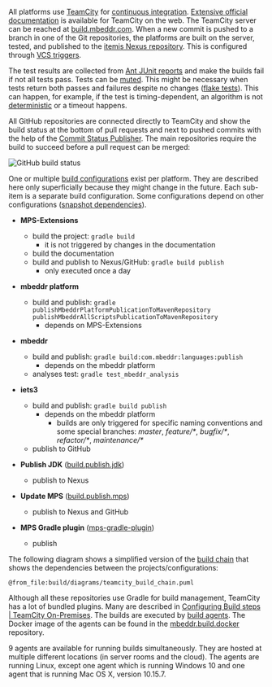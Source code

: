 All platforms use [TeamCity](https://www.devopsschool.com/blog/what-is-teamcity-and-how-it-works-an-overview-and-its-use-cases/) for [continuous integration](https://en.wikipedia.org/wiki/Continuous_integration). [Extensive official documentation](https://www.jetbrains.com/help/teamcity/getting-started-with-teamcity.html) is available for TeamCity on the web. The TeamCity server can be reached at [build.mbeddr.com](https://build.mbeddr.com). When a new commit is pushed to a branch in one of the Git repositories, the platforms are built on the server, tested, and published to the [itemis Nexus repository](https://artifacts.itemis.cloud/#browse/browse:maven-mps).
This is configured through [VCS triggers](https://www.jetbrains.com/help/teamcity/configuring-vcs-triggers.html).

The test results are collected from [Ant JUnit reports](https://ant.apache.org/manual/Tasks/junitreport.html) and make the builds fail if not all tests pass. Tests can be [muted](https://www.jetbrains.com/help/teamcity/investigating-and-muting-build-failures.html). This might be necessary when tests return both passes and failures despite no changes ([flake tests](https://www.jetbrains.com/teamcity/ci-cd-guide/concepts/flaky-tests/)). This can happen, for example, if the test is timing-dependent, an algorithm is not [deterministic](https://en.wikipedia.org/wiki/Deterministic_system) or a timeout happens.

All GitHub repositories are connected directly to TeamCity and show the build status at the bottom of pull requests and next to pushed commits with the help of the [Commit Status Publisher](https://www.jetbrains.com/help/teamcity/commit-status-publisher.html). The main repositories require the build to succeed before a pull request can be merged:

![GitHub build status](GitHub_build_status.png)


One or multiple [build configurations](https://www.jetbrains.com/help/teamcity/creating-and-editing-build-configurations.html) exist per platform. They are described here only superficially because they might change in the future. Each sub-item is a separate build configuration. Some configurations depend on other configurations ([snapshot dependencies](https://www.jetbrains.com/help/teamcity/snapshot-dependencies.html)).

- **MPS-Extensions**
    - build the project: `gradle build`
        - it is not triggered by changes in the documentation
    - build the documentation
    - build and publish to Nexus/GitHub: `gradle build publish`
        - only executed once a day

- **mbeddr platform**
    - build and publish: `gradle publishMbeddrPlatformPublicationToMavenRepository publishMbeddrAllScriptsPublicationToMavenRepository`
        - depends on MPS-Extensions
- **mbeddr**
    - build and publish: `gradle build:com.mbeddr:languages:publish`
        - depends on the mbeddr platform
    - analyses test: `gradle test_mbeddr_analysis`
- **iets3**
    - build and publish: `gradle build publish`
        - depends on the mbeddr platform
          - builds are only triggered for specific naming conventions and some special branches: *master*, *feature/\**, *bugfix/\**, *refactor/\**, *maintenance/\**
    - publish to GitHub
- **Publish JDK** ([build.publish.jdk](https://github.com/mbeddr/build.publish.jdk))
    - publish to Nexus
- **Update MPS** ([build.publish.mps](https://github.com/mbeddr/build.publish.mps))
    - publish to Nexus and GitHub
- **MPS Gradle plugin** ([mps-gradle-plugin](https://github.com/mbeddr/mps-gradle-plugin))
    - publish

The following diagram shows a simplified version of the [build chain](https://www.jetbrains.com/help/teamcity/build-chain.html) that shows the dependencies between the projects/configurations:

```kroki-plantuml
@from_file:build/diagrams/teamcity_build_chain.puml
```

Although all these repositories use Gradle for build management, TeamCity has a lot of bundled plugins. Many are described in [Configuring Build steps | TeamCity On-Premises](https://www.jetbrains.com/help/teamcity/configuring-build-steps.html). The builds are executed by [build agents](https://www.jetbrains.com/help/teamcity/build-agent.html). The Docker image of the agents can be found in the [mbeddr.build.docker](https://github.com/mbeddr/mbeddr.build.docker/blob/master/Dockerfile) repository.

9 agents are available for running builds simultaneously. They are hosted at multiple different locations (in server rooms and the cloud). The agents are running Linux, except one agent which is running
Windows 10 and one agent that is running Mac OS X, version 10.15.7.
